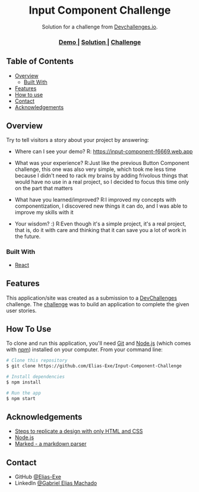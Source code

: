 <!-- Please update value in the {}  -->

<h1 align="center">Input Component Challenge</h1>

<div align="center">
   Solution for a challenge from  <a href="http://devchallenges.io" target="_blank">Devchallenges.io</a>.
</div>

<div align="center">
  <h3>
    <a href="https://input-component-f6669.web.app">
      Demo
    </a>
    <span> | </span>
    <a href="https://github.com/Elias-exe/Input-Component-Challenge">
      Solution
    </a>
    <span> | </span>
    <a href="https://devchallenges.io/challenges/TSqutYM4c5WtluM7QzGp">
      Challenge
    </a>
  </h3>
</div>

<!-- TABLE OF CONTENTS -->

## Table of Contents

- [Overview](#overview)
  - [Built With](#built-with)
- [Features](#features)
- [How to use](#how-to-use)
- [Contact](#contact)
- [Acknowledgements](#acknowledgements)

<!-- OVERVIEW -->

## Overview

Try to tell visitors a story about your project by answering:

- Where can I see your demo?
R: https://input-component-f6669.web.app

- What was your experience?
R:Just like the previous Button Component challenge, this one was also very simple, which took me less time because I didn't need to rack my brains by adding frivolous things that would have no use in a real project, so I decided to focus this time only on the part that matters

- What have you learned/improved?
R:I improved my concepts with componentization, I discovered new things it can do, and I was able to improve my skills with it

- Your wisdom? :)
R:Even though it's a simple project, it's a real project, that is, do it with care and thinking that it can save you a lot of work in the future.

### Built With

<!-- This section should list any major frameworks that you built your project using. Here are a few examples.-->

- [React](https://reactjs.org/)

## Features

<!-- List the features of your application or follow the template. Don't share the figma file here :) -->

This application/site was created as a submission to a [DevChallenges](https://devchallenges.io/challenges) challenge. The [challenge](https://devchallenges.io/challenges/TSqutYM4c5WtluM7QzGp) was to build an application to complete the given user stories.

## How To Use

<!-- Example:  -->

To clone and run this application, you'll need [Git](https://git-scm.com) and [Node.js](https://nodejs.org/en/download/) (which comes with [npm](http://npmjs.com)) installed on your computer. From your command line:

```bash
# Clone this repository
$ git clone https://github.com/Elias-Exe/Input-Component-Challenge

# Install dependencies
$ npm install

# Run the app
$ npm start
```

## Acknowledgements

<!-- This section should list any articles or add-ons/plugins that helps you to complete the project. This is optional but it will help you in the future. For exmpale -->

- [Steps to replicate a design with only HTML and CSS](https://devchallenges-blogs.web.app/how-to-replicate-design/)
- [Node.js](https://nodejs.org/)
- [Marked - a markdown parser](https://github.com/chjj/marked)

## Contact

- GitHub [@Elias-Exe](https://{github.com/Elias-Exe})
- LinkedIn [@Gabriel Elias Machado](https://www.linkedin.com/in/gabriel-elias-machado-a7a088204/)
